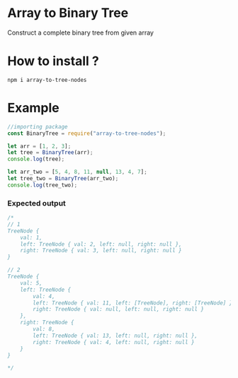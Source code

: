 # Array to Binary Tree

Construct a complete binary tree from given array

# How to install ?

```
npm i array-to-tree-nodes
```

# Example

```jsx
//importing package
const BinaryTree = require("array-to-tree-nodes");

let arr = [1, 2, 3];
let tree = BinaryTree(arr);
console.log(tree);

let arr_two = [5, 4, 8, 11, null, 13, 4, 7];
let tree_two = BinaryTree(arr_two);
console.log(tree_two);
```

### Expected output

```jsx
/*
// 1
TreeNode {
    val: 1,
    left: TreeNode { val: 2, left: null, right: null },
    right: TreeNode { val: 3, left: null, right: null }
}

// 2
TreeNode {
    val: 5,
    left: TreeNode {
        val: 4,
        left: TreeNode { val: 11, left: [TreeNode], right: [TreeNode] },
        right: TreeNode { val: null, left: null, right: null }
    },
    right: TreeNode {
        val: 8,
        left: TreeNode { val: 13, left: null, right: null },
        right: TreeNode { val: 4, left: null, right: null }
    }
}

*/
```
